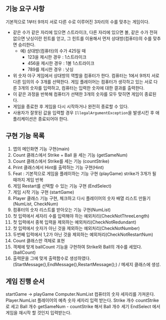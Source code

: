 ## 기능 요구 사항

기본적으로 1부터 9까지 서로 다른 수로 이루어진 3자리의 수를 맞추는 게임이다.

- 같은 수가 같은 자리에 있으면 스트라이크, 다른 자리에 있으면 볼, 같은 수가 전혀 없으면 낫싱이란 힌트를 얻고, 그 힌트를 이용해서 먼저 상대방(컴퓨터)의 수를 맞추면 승리한다.
    - 예) 상대방(컴퓨터)의 수가 425일 때
        - 123을 제시한 경우 : 1스트라이크
        - 456을 제시한 경우 : 1볼 1스트라이크
        - 789를 제시한 경우 : 낫싱
- 위 숫자 야구 게임에서 상대방의 역할을 컴퓨터가 한다. 컴퓨터는 1에서 9까지 서로 다른 임의의 수 3개를 선택한다. 게임 플레이어는 컴퓨터가 생각하고 있는 서로 다른 3개의 숫자를 입력하고, 컴퓨터는 입력한 숫자에 대한
  결과를 출력한다.
- 이 같은 과정을 반복해 컴퓨터가 선택한 3개의 숫자를 모두 맞히면 게임이 종료된다.
- 게임을 종료한 후 게임을 다시 시작하거나 완전히 종료할 수 있다.
- 사용자가 잘못된 값을 입력할 경우 `IllegalArgumentException`을 발생시킨 후 애플리케이션은 종료되어야 한다.

## 구현 기능 목록
1. 앱의 메인화면 기능 구현(main)
2. Count 클래스에서 Strike + Ball 을 세는 기능 (getSameNum)
3. Count 클래스에서 Strike를 세는 기능 (countStrike)
4. Print 클래스에서 Hint를 출력하는 기능 구현(Hint)
5. Feat : 기본적으로 게임을 플레이하는 기능 구현 (playGame) strike가 3개가 될 때까지 게임 반복 
6. 게임 Restart를 선택할 수 있는 기능 구현 (EndSelect)
7. 게임 시작 기능 구현 (startGame)
8. Player 클래스 기능 구현, 체크하고 다시 플레이어의 숫자 배열 리스트 만들기 (NumList, CheckNum)
9. 컴퓨터의 숫자 리스트를 받아오는 기능 구현(NumList)
10. 첫 입력에서 세자리 수를 입력해야 하는 예외처리(CheckNotThreeLength)
11. 첫 입력에서 중복 입력을 제외하는 예외처리(CheckNotRedundant)
12. 첫 입력에서 숫자가 아닌 것을 제외하는 예외처리(CheckNotNumber)
13. 두번째 입력에서 1,2가 아닌 것을 제외하는 예외처리(CheckNotRestartNum)
14. Count 클래스만 객체로 표현 
15. 객체에 맞게 ballCount 기능을 구현하여 Strike와 Ball의 개수를 세었다. (ballCount)
16. 출력문을 그에 맞게 출력함수로 생성하였다. (StartMessage(),EndMessage(),RestartMessage();) / 메세지 클래스에 생성.

## 게임 진행 순서
startGame -> playGame
Computer.NumList 컴퓨터의 숫자 세자리를 가져온다.
Player.NumList 플레이어의 예측 숫자 세자리 입력 받는다.
Strike 개수 countStrike로 세고
Ball 개수 getSameNum - countStrike 해서 Ball 개수 세기
EndSelect 에서 게임을 재시작 할 것인지 입력받는다.